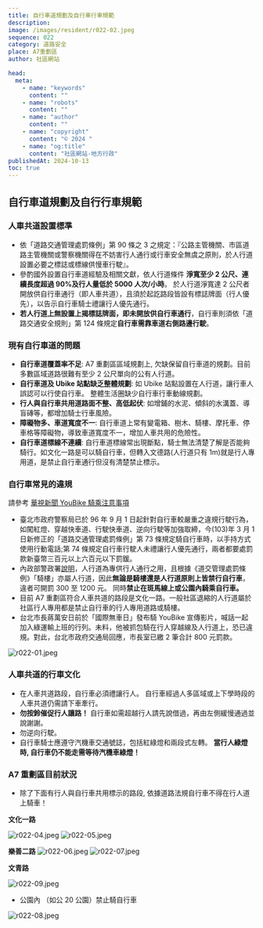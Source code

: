 ```yaml
---
title: 自行車道規劃及自行車行車規範
description:
image: /images/resident/r022-02.jpeg
sequence: 022
category: 道路安全
place: A7重劃區
author: 社區網站

head:
  meta:
    - name: "keywords"
      content: ""
    - name: "robots"
      content: ""
    - name: "author"
      content: ""
    - name: "copyright"
      content: "© 2024 "
    - name: "og:title"
      content: "社區網站-地方行政"
publishedAt: 2024-10-13
toc: true
---
```


## 自行車道規劃及自行行車規範

### 人車共道設置標準

- 依「道路交通管理處罰條例」第 90 條之 3 之規定：『公路主管機關、市區道路主管機關或警察機關得在不妨害行人通行或行車安全無虞之原則，於人行道設置必要之標誌或標線供慢車行駛』。
- 參酌國外設置自行車道經驗及相關文獻，依人行道條件 **淨寬至少 2 公尺、連續長度超過 90%及行人量低於 5000 人次/小時**。 於人行道淨寬達 2 公尺者開放供自行車通行（即人車共道），且須於起訖路段皆設有標誌牌面（行人優先），以告示自行車騎士禮讓行人優先通行。
- **若人行道上無設置上揭標誌牌面，即未開放供自行車通行**，自行車則須依「道路交通安全規則」第 124 條規定**自行車需靠車道右側路邊行駛**。

### 現有自行車道的問題

- **自行車道覆蓋率不足**: A7 重劃區區域規劃上, 欠缺保留自行車道的規劃。目前多數區域道路很難有至少 2 公尺單向的公有人行道。
- **自行車道及 Ubike 站點缺乏整體規劃**: 如 Ubike 站點設置在人行道，讓行車人誤認可以行使自行車。 整體生活圈缺少自行車行車動線規劃。
- **行人與自行車共用道路面不整、高低起伏**: 如增鋪的水泥、傾斜的水溝蓋、導盲磚等，都增加騎士行車風險。
- **障礙物多、車道寬度不一**: 自行車道上常有變電箱、樹木、騎樓、摩托車、停車格等障礙物，導致車道寬度不一，增加人車共用的危險性。
- **自行車道標線不連續**: 自行車道標線常出現斷點，騎士無法清楚了解是否能夠騎行。如文化一路是可以騎自行車，但轉入文德路(人行道只有 1m)就是行人專用道，是禁止自行車通行但沒有清楚禁止標示。

### 自行車常見的違規

請參考 <a href="https://www.youtube.com/watch?app=desktop&v=_MeQe4Z0LEs&fbclid=IwY2xjawJuhKdleHRuA2FlbQIxMAABHs89OgBLOf3dyqFalaF3rza6QrlKypHtGS5H91IYIa0kzp20XFMzs9TSQQD8_aem_piEBeD0RJaS2mpNfc5jOsA">華視新聞 YouBike 騎乘注意事項 </a>

- 臺北市政府警察局已於 96 年 9 月 1 日起針對自行車較嚴重之違規行駛行為，如闖紅燈、穿越快車道、行駛快車道、逆向行駛等加強取締，今(103)年 3 月 1 日新修正的「道路交通管理處罰條例」第 73 條規定騎自行車時，以手持方式使用行動電話;第 74 條規定自行車行駛人未禮讓行人優先通行，兩者都要處罰款新臺幣三百元以上六百元以下罰鍰。
- 內政部警政署[說明](https://www.npa.gov.tw/ch/app/faq/view?module=faq&id=2144&serno=A1078870)，人行道為專供行人通行之用，且根據《道交管理處罰條例》「騎樓」亦屬人行道，因此**無論是騎樓還是人行道原則上皆禁行自行車**，違者可開罰 300 至 1200 元。 同時**禁止在斑馬線上或公園內騎乘自行車。**
- 目前 A7 重劃區符合人車共道的路段是文化一路。一般社區退縮的人行道屬於社區行人專用都是禁止自行車的行人專用道路或騎樓。
- 台北市長蔣萬安日前於「國際無車日」發布騎 YouBike 宣傳影片，喊話一起加入綠運輸上班的行列。未料，他被抓包騎在行人穿越線及人行道上，恐已違規。對此，台北市政府交通局回應，市長室已繳 2 筆合計 800 元罰款。

![r022-01.jpeg](/images/resident/r022-01.jpeg)

### 人車共道的行車文化

- 在人車共道路段，自行車必須禮讓行人。 自行車經過人多區域或上下學時段的人車共道仍需請下車牽行。
- **勿按鈴催促行人讓路！** 自行車如需超越行人請先說借過，再由左側緩慢通過並說謝謝。
- 勿逆向行駛。
- 自行車騎士應遵守汽機車交通號誌，包括紅綠燈和兩段式左轉。 **當行人綠燈時, 自行車仍不能走需等待汽機車綠燈！**

### A7 重劃區目前狀況

- 除了下面有行人與自行車共用標示的路段, 依據道路法規自行車不得在行人道上騎車！

**文化一路**

![r022-04.jpeg](/images/resident/r022-04.jpeg)
![r022-05.jpeg](/images/resident/r022-05.jpeg)

**樂善二路**
![r022-06.jpeg](/images/resident/r022-06.jpeg)
![r022-07.jpeg](/images/resident/r022-07.jpeg)

**文青路**

![r022-09.jpeg](/images/resident/r022-09.jpeg)

- 公園內 （如公 20 公園）禁止騎自行車

![r022-08.jpeg](/images/resident/r022-08.jpeg)
